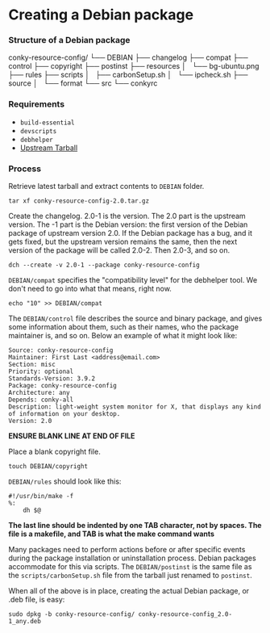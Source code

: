 # Creating a Debian package

### Structure of a Debian package

conky-resource-config/
└── DEBIAN
    ├── changelog
    ├── compat
    ├── control
    ├── copyright
    ├── postinst
    ├── resources
    │   └── bg-ubuntu.png
    ├── rules
    ├── scripts
    │   ├── carbonSetup.sh
    │   └── ipcheck.sh
    ├── source
    │   └── format
    └── src
        └── conkyrc

### Requirements
-   `build-essential`
-   `devscripts`
-   `debhelper`
-   [Upstream Tarball]

### Process
Retrieve latest tarball and extract contents to `DEBIAN` folder.
```
tar xf conky-resource-config-2.0.tar.gz
```

Create the changelog. 2.0-1 is the version. The 2.0 part is the upstream version. The -1 part is the Debian version: the first version of the Debian package of upstream version 2.0. If the Debian package has a bug, and it gets fixed, but the upstream version remains the same, then the next version of the package will be called 2.0-2. Then 2.0-3, and so on.
```
dch --create -v 2.0-1 --package conky-resource-config
```

`DEBIAN/compat` specifies the "compatibility level" for the debhelper tool. We don't need to go into what that means, right now.
```
echo "10" >> DEBIAN/compat
```

The `DEBIAN/control` file describes the source and binary package, and gives some information about them, such as their names, who the package maintainer is, and so on. Below an example of what it might look like:
```
Source: conky-resource-config
Maintainer: First Last <address@email.com>
Section: misc
Priority: optional
Standards-Version: 3.9.2
Package: conky-resource-config
Architecture: any
Depends: conky-all
Description: light-weight system monitor for X, that displays any kind of information on your desktop.
Version: 2.0

```
**ENSURE BLANK LINE AT END OF FILE**

Place a blank copyright file.
```
touch DEBIAN/copyright
```

`DEBIAN/rules` should look like this:
```
#!/usr/bin/make -f
%:
    dh $@
```
**The last line should be indented by one TAB character, not by spaces. The file is a makefile, and TAB is what the make command wants**

Many packages need to perform actions before or after specific events during the package installation or uninstallation process. Debian packages accommodate for this via scripts. The `DEBIAN/postinst` is the same file as the `scripts/carbonSetup.sh` file from the tarball just renamed to `postinst`.

When all of the above is in place, creating the actual Debian package, or .deb file, is easy:
```
sudo dpkg -b conky-resource-config/ conky-resource-config_2.0-1_any.deb
```



[//]: # (These are reference links used in the body of this note and get stripped out when the markdown processor does its job. There is no need to format nicely because it shouldn't be seen. Thanks SO - http://stackoverflow.com/questions/4823468/store-comments-in-markdown-syntax)

[Upstream Tarball]: <https://github.com/rowland007/conky-resource-config/releases>